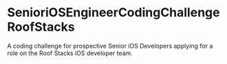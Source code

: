 # SenioriOSEngineerCodingChallengeRoofStacks
A coding challenge for prospective Senior iOS Developers applying for a role on the Roof Stacks iOS developer team.
